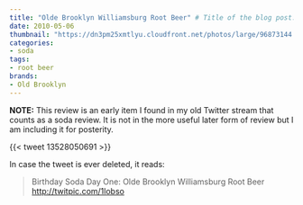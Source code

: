 ```yaml
---
title: "Olde Brooklyn Williamsburg Root Beer" # Title of the blog post.
date: 2010-05-06
thumbnail: "https://dn3pm25xmtlyu.cloudfront.net/photos/large/96873144.jpg?Expires=1609186801&Signature=IgIX7ze50tYZ9i2JlB-VugWpjp2iJ4SSJdCpvKFGYeuDgaza9cqzQ5lj2TTmov2UwNmNaSvMygQulcGgXtfT-DPywx0Abk9bW5G7eXz5mTiJbLxeUZHvc9c8n0Dxz7Anz4wb2CyJ7H7tFfKm0xF5rq9IaYc8tDUoI2Z1DCPZQknqtZmoCW7y5Ybd~pvMSjSxt5B-UQq~ghEuUbCbFbt8wucqIvlt6rL58ABNYE2vYvAl-JDVnaSzh7jByihPY21rF1508QT4VMC~27eggp1F67Oz1iQCMFMEPQ7bWPWJw2CUsuCgYiSaMc1smo819Mrak6PnXV1y6wDKHisN6-SSSQ__&Key-Pair-Id=APKAJROXZ7FN26MABHYA"
categories:
- soda
tags:
- root beer
brands:
- Old Brooklyn
---
```


**NOTE:** This review is an early item I found in my old Twitter stream that counts as a soda review. It is not in the more useful later form of review but I am including it for posterity.

{{< tweet 13528050691 >}}

In case the tweet is ever deleted, it reads:
> Birthday Soda Day One: Olde Brooklyn Williamsburg Root Beer http://twitpic.com/1lobso